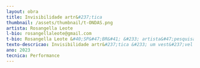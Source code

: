```yaml
---
layout: obra
title: Invisibilidade artr&#237;tica
thumbnail: /assets/thumbnail/t-ONDAS.png
artista: Rosangella Leote
l-bio: rosangellaleote@gmail.com
t-bio: Rosangella Leote &#40;SP&#47;BR&#41; &#233; artista&#47;pesquisadora em Arte&#47;Ci&#234;ncia&#47;Tecnologia; Bolsa de Produtividade em Pesquisa &#40;CNPq_B2&#41; pesquisando arte e sustentabilidade com impress&#227;o 3D; Pós&#45;doutora &#40;UAb&#45;PT – FAPESP&#41;; Doutora em Ci&#234;ncias da Comunica&#231;&#227;o &#40;USP&#47;BR – CNPq&#41;.Trabalha em Artemedia envolvendo realidade virtual, instala&#231;&#245;es, esculturas e objetos interativos, “tecnoperformances” e outros. É l&#237;der do grupo de pesquisa GIIP &#40;IA&#47;Unesp&#41;.
texto-descricao: Invisibilidade artr&#237;tica &#233; um vest&#237;vel com proje&#231;&#227;o de imagens de ressonância magn&#233;tica dacoluna e f&#234;mur da artista, onde se pronunciam altera&#231;&#245;es artr&#237;tico&#45;degenerativas osteodiscal einterapofisárias, com h&#233;rnia de disco. A visualiza&#231;&#227;o das diferentes camadas das ressonâncias e eventos sonoros se formam pela intera&#231;&#227;o com o público atrav&#233;s de ultrassons mediados por machine&#45;learning. A obra torna vis&#237;vel degenera&#231;&#245;es que só podem ser supostas atrav&#233;s da dor e conhecidas atrav&#233;s da visualiza&#231;&#227;o pela máquina de ressonância. A intera&#231;&#227;o com o público aciona a ideia de que, tamb&#233;m atrav&#233;s do som, o invis&#237;vel destes corpos que interagem, se atualiza aos olhos dos outros e aos seus mesmos. É tamb&#233;m uma imers&#227;o na inescapabilidade aos efeitos do tempo, no corpo e na mente.
ano: 2023
tecnica: Performance
---
```


